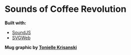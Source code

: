 Sounds of Coffee Revolution
=================

**Built with:**
* [SoundJS](http://www.createjs.com/#!/SoundJS)
* [SVGWeb](https://code.google.com/p/svgweb/)

**Mug graphic by [Tonielle Krisanski](http://thenounproject.com/term/coffee/7769/)**
